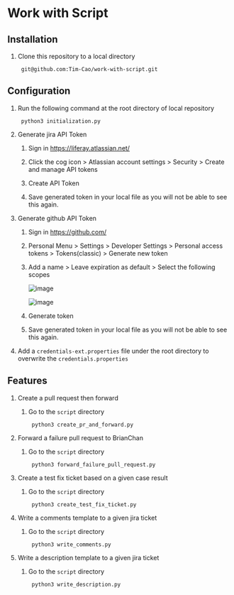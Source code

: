 # Work with Script

## Installation

1. Clone this repository to a local directory

		git@github.com:Tim-Cao/work-with-script.git

## Configuration

1. Run the following command at the root directory of local repository

		python3 initialization.py

1. Generate jira API Token

	1. Sign in https://liferay.atlassian.net/

	1. Click the cog icon > Atlassian account settings > Security > Create and manage API tokens

	1. Create API Token

	1. Save generated token in your local file as you will not be able to see this again.

1. Generate github API Token

	1. Sign in https://github.com/

	1. Personal Menu > Settings > Developer Settings > Personal access tokens > Tokens(classic)  > Generate new token

	1. Add a name > Leave expiration as default > Select the following scopes

		![image](https://github.com/Tim-Cao/work-with-script/assets/52661397/3478cd82-4e48-4306-99a1-fab363498b24)

		![image](https://github.com/Tim-Cao/work-with-script/assets/52661397/68c7945c-ef1c-47d6-a8ad-a14d7f5d8922)

	1. Generate token

	1. Save generated token in your local file as you will not be able to see this again.

 1. Add a `credentials-ext.properties` file under the root directory to overwrite the `credentials.properties`

## Features

1. Create a pull request then forward

	1. Go to the `script` directory

        	python3 create_pr_and_forward.py

1. Forward a failure pull request to BrianChan

	1. Go to the `script` directory

        	python3 forward_failure_pull_request.py

1. Create a test fix ticket based on a given case result

	1. Go to the `script` directory

        	python3 create_test_fix_ticket.py

1. Write a comments template to a given jira ticket

	1. Go to the `script` directory

        	python3 write_comments.py

1. Write a description template to a given jira ticket

	1. Go to the `script` directory

        	python3 write_description.py

